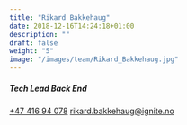 ```yaml
---
title: "Rikard Bakkehaug"
date: 2018-12-16T14:24:18+01:00
description: ""
draft: false
weight: "5"
image: "/images/team/Rikard_Bakkehaug.jpg"
---
```

##### Tech Lead​ Back End
<a class="phoneto" href="tel:+47 416 94 078"><i class="fas fa-phone"></i>+47 416 94 078</a> 
<a class="mailto" href="mailto:rikard.bakkehaug@ignite.no"><i class="fas fa-envelope"></i></i>rikard.bakkehaug@ignite.no</a>
